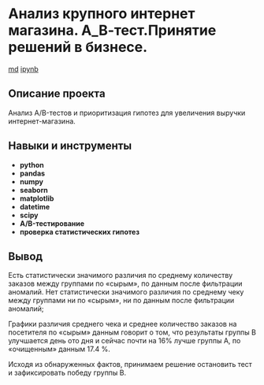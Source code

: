 # Анализ крупного интернет магазина. А_В-тест.Принятие решений в бизнесе.

[md](https://github.com/aq2003/Portfolio/blob/main/Analyzing%20Texts/P13_Portfolio.md)    [ipynb](https://github.com/aq2003/Portfolio/blob/main/Analyzing%20Texts/P13_Portfolio.ipynb)

## Описание проекта

Анализ A/B-тестов и приоритизация гипотез для увеличения выручки интернет-магазина.

## Навыки и инструменты

- **python**
- **pandas**
- **numpy**
- **seaborn**
- **matplotlib**
- **datetime**
- **scipy**
- **A/B-тестирование**
- **проверка статистических гипотез**



## Вывод

Есть статистически значимого различия по среднему количеству заказов между группами по «сырым», по данным после фильтрации аномалий. Нет статистически значимого различия по среднему чеку между группами ни по «сырым», ни по данным после фильтрации аномалий;

Графики различия среднего чека и среднее количество заказов на посетителя по «сырым» данным говорит о том, что результаты группы B улучшается день ото дня и сейчас почти на 16% лучше группы А, по «очищенным» данным 17.4 %.

Исходя из обнаруженных фактов, принимаем решение остановить тест и зафиксировать победу группы В.
